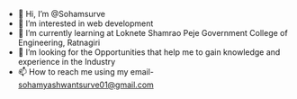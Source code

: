 - 👋 Hi, I’m @Sohamsurve
- 👀 I’m interested in web development
- 🌱 I’m currently learning at Loknete Shamrao Peje Government College of Engineering, Ratnagiri 
- 💞️ I’m looking for the Opportunities that help me to gain knowledge and experience in the Industry 
- 📫 How to reach me using my email- sohamyashwantsurve01@gmail.com

<!---
Sohamsurve/Sohamsurve is a ✨ special ✨ repository because its `README.md` (this file) appears on your GitHub profile.
You can click the Preview link to take a look at your changes.
--->
